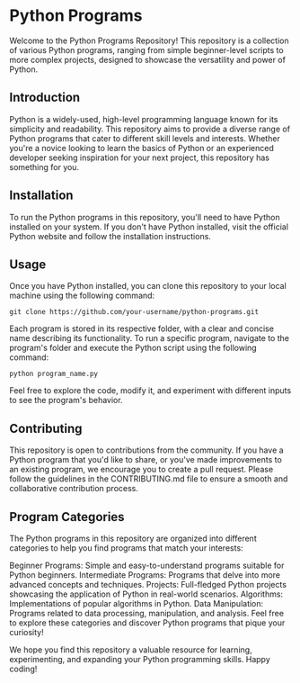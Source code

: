 # Python Programs
Welcome to the Python Programs Repository! This repository is a collection of various Python programs, ranging from simple beginner-level scripts to more complex projects, designed to showcase the versatility and power of Python.

## Introduction
Python is a widely-used, high-level programming language known for its simplicity and readability. This repository aims to provide a diverse range of Python programs that cater to different skill levels and interests. Whether you're a novice looking to learn the basics of Python or an experienced developer seeking inspiration for your next project, this repository has something for you.

## Installation
To run the Python programs in this repository, you'll need to have Python installed on your system. If you don't have Python installed, visit the official Python website and follow the installation instructions.

## Usage
Once you have Python installed, you can clone this repository to your local machine using the following command:
```
git clone https://github.com/your-username/python-programs.git
```
Each program is stored in its respective folder, with a clear and concise name describing its functionality. To run a specific program, navigate to the program's folder and execute the Python script using the following command:
```
python program_name.py
```
Feel free to explore the code, modify it, and experiment with different inputs to see the program's behavior.

## Contributing
This repository is open to contributions from the community. If you have a Python program that you'd like to share, or you've made improvements to an existing program, we encourage you to create a pull request. Please follow the guidelines in the CONTRIBUTING.md file to ensure a smooth and collaborative contribution process.

## Program Categories
The Python programs in this repository are organized into different categories to help you find programs that match your interests:

Beginner Programs: Simple and easy-to-understand programs suitable for Python beginners.
Intermediate Programs: Programs that delve into more advanced concepts and techniques.
Projects: Full-fledged Python projects showcasing the application of Python in real-world scenarios.
Algorithms: Implementations of popular algorithms in Python.
Data Manipulation: Programs related to data processing, manipulation, and analysis.
Feel free to explore these categories and discover Python programs that pique your curiosity!

We hope you find this repository a valuable resource for learning, experimenting, and expanding your Python programming skills. Happy coding!
